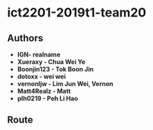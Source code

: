 # ict2201-2019t1-team20

## Authors

* **IGN- realname**
* **Xueraxy - Chua Wei Ye**
* **Boonjin123 - Tok Boon Jin**
* **dotoxx - wei wei**
* **vernonljw - Lim Jun Wei, Vernon**
* **Matt4Realz - Matt**
* **plh0219 - Peh Li Hao**

## Route
